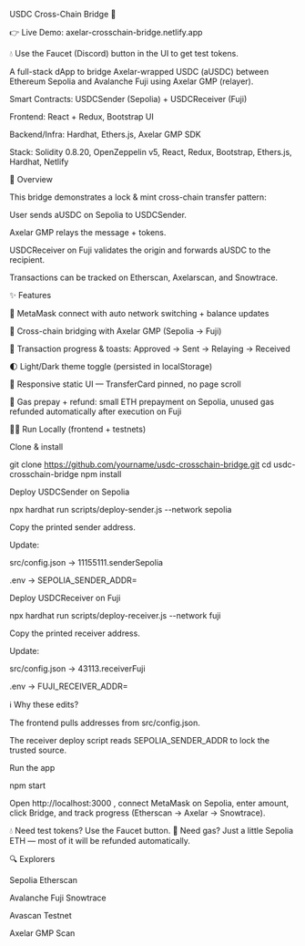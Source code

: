 USDC Cross-Chain Bridge 🌉

👉 Live Demo: axelar-crosschain-bridge.netlify.app

💧 Use the Faucet (Discord) button in the UI to get test tokens.

A full-stack dApp to bridge Axelar-wrapped USDC (aUSDC) between Ethereum Sepolia and Avalanche Fuji using Axelar GMP (relayer).

Smart Contracts: USDCSender (Sepolia) + USDCReceiver (Fuji)

Frontend: React + Redux, Bootstrap UI

Backend/Infra: Hardhat, Ethers.js, Axelar GMP SDK

Stack: Solidity 0.8.20, OpenZeppelin v5, React, Redux, Bootstrap, Ethers.js, Hardhat, Netlify

📖 Overview

This bridge demonstrates a lock & mint cross-chain transfer pattern:

User sends aUSDC on Sepolia to USDCSender.

Axelar GMP relays the message + tokens.

USDCReceiver on Fuji validates the origin and forwards aUSDC to the recipient.

Transactions can be tracked on Etherscan, Axelarscan, and Snowtrace.

✨ Features

🔑 MetaMask connect with auto network switching + balance updates

🌉 Cross-chain bridging with Axelar GMP (Sepolia → Fuji)

🔔 Transaction progress & toasts: Approved → Sent → Relaying → Received

🌓 Light/Dark theme toggle (persisted in localStorage)

📱 Responsive static UI — TransferCard pinned, no page scroll

💨 Gas prepay + refund: small ETH prepayment on Sepolia, unused gas refunded automatically after execution on Fuji

🧑‍💻 Run Locally (frontend + testnets)

Clone & install

git clone https://github.com/yourname/usdc-crosschain-bridge.git
cd usdc-crosschain-bridge
npm install


Deploy USDCSender on Sepolia

npx hardhat run scripts/deploy-sender.js --network sepolia


Copy the printed sender address.

Update:

src/config.json → 11155111.senderSepolia

.env → SEPOLIA_SENDER_ADDR=<sender address>

Deploy USDCReceiver on Fuji

npx hardhat run scripts/deploy-receiver.js --network fuji


Copy the printed receiver address.

Update:

src/config.json → 43113.receiverFuji

.env → FUJI_RECEIVER_ADDR=<receiver address>

ℹ️ Why these edits?

The frontend pulls addresses from src/config.json.

The receiver deploy script reads SEPOLIA_SENDER_ADDR to lock the trusted source.

Run the app

npm start


Open http://localhost:3000
, connect MetaMask on Sepolia, enter amount, click Bridge, and track progress (Etherscan → Axelar → Snowtrace).

💧 Need test tokens? Use the Faucet button.
💨 Need gas? Just a little Sepolia ETH — most of it will be refunded automatically.

🔍 Explorers

Sepolia Etherscan

Avalanche Fuji Snowtrace

Avascan Testnet

Axelar GMP Scan
